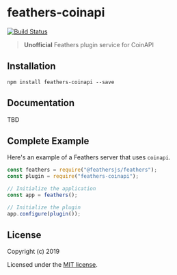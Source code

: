 # feathers-coinapi

[![Build Status](https://travis-ci.org/feathersjs/plugins.png?branch=master)](https://travis-ci.org/feathersjs/plugins)

> **Unofficial** Feathers plugin service for CoinAPI

## Installation

```
npm install feathers-coinapi --save
```

## Documentation

TBD

## Complete Example

Here's an example of a Feathers server that uses `coinapi`.

```js
const feathers = require("@feathersjs/feathers");
const plugin = require("feathers-coinapi");

// Initialize the application
const app = feathers();

// Initialize the plugin
app.configure(plugin());
```

## License

Copyright (c) 2019

Licensed under the [MIT license](LICENSE).
